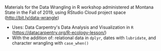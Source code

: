 Materials for the Data Wrangling in R workshop 
administered at Montana State in the Fall of 2019, 
using RStudio Cloud project space (http://bit.ly/data-wrangle)

- Uses: Data Carpentry's Data Analysis and Visualization in `R` (https://datacarpentry.org/R-ecology-lesson/)
- With the addition of: relational data in `dplyr`, dates with `lubridate`, and character wrangling with `case_when()` 

